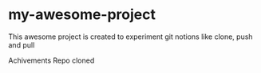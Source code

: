 # my-awesome-project
This awesome project is created to experiment git notions like clone, push and pull

Achivements
Repo cloned
